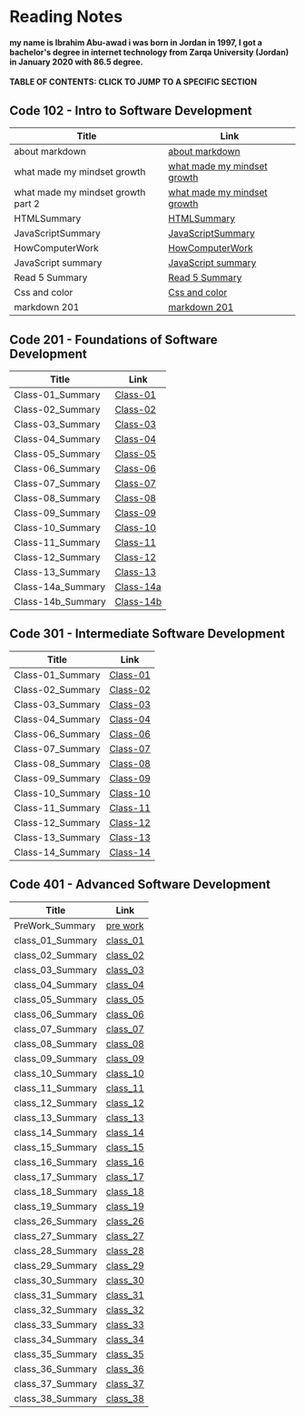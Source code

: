 # Reading Notes


#### my name is Ibrahim Abu-awad i was born in Jordan in 1997, I got a bachelor's degree in internet technology from Zarqa University (Jordan) in January 2020 with 86.5 degree.


**TABLE OF CONTENTS: CLICK TO JUMP TO A SPECIFIC SECTION**

## Code 102 - Intro to Software Development

| Title      | Link |
| ----------- | ----------- |
| about markdown      | [about markdown](https://ibrahimabuawad.github.io/reading-notes/MarkDown_Inf)       |
| what made my mindset growth   | [what made my mindset growth](https://ibrahimabuawad.github.io/reading-notes/myway)       |
| what made my mindset growth part 2          | [what made my mindset growth](https://ibrahimabuawad.github.io/reading-notes/GitSummary)            |
| HTMLSummary            | [HTMLSummary](https://ibrahimabuawad.github.io/reading-notes/HTMLSummary) |
| JavaScriptSummary            | [JavaScriptSummary](https://ibrahimabuawad.github.io/reading-notes/JavaScript_jQuery_Summary) |
| HowComputerWork            | [HowComputerWork](https://ibrahimabuawad.github.io/reading-notes/HowComputersWork)|
| JavaScript summary            | [JavaScript summary](https://ibrahimabuawad.github.io/reading-notes/Read4c)|
| Read 5 Summary            | [Read 5 Summary](https://ibrahimabuawad.github.io/reading-notes/Read5)             | 
| Css and color            | [Css and color](https://ibrahimabuawad.github.io/reading-notes/Css_Color)             | 
| markdown 201            | [markdown 201](https://ibrahimabuawad.github.io/reading-notes/MarkDown201)            |


## Code 201 - Foundations of Software Development

| Title      | Link |
| ----------- | ----------- |
| Class-01_Summary             | [Class-01](https://ibrahimabuawad.github.io/reading-notes/class-01)   |
| Class-02_Summary             | [Class-02](https://ibrahimabuawad.github.io/reading-notes/class-02)   |
| Class-03_Summary             | [Class-03](https://ibrahimabuawad.github.io/reading-notes/class-03)   |
| Class-04_Summary             | [Class-04](https://ibrahimabuawad.github.io/reading-notes/class-04)   |
| Class-05_Summary             | [Class-05](https://ibrahimabuawad.github.io/reading-notes/Class-05)   |
| Class-06_Summary             | [Class-06](https://ibrahimabuawad.github.io/reading-notes/Class-06)   |
| Class-07_Summary             | [Class-07](https://ibrahimabuawad.github.io/reading-notes/Class-07)   |
| Class-08_Summary             | [Class-08](https://ibrahimabuawad.github.io/reading-notes/Class-08)   |
| Class-09_Summary             | [Class-09](https://ibrahimabuawad.github.io/reading-notes/Class-09)   |
| Class-10_Summary             | [Class-10](https://ibrahimabuawad.github.io/reading-notes/Class-10)   |
| Class-11_Summary             | [Class-11](https://ibrahimabuawad.github.io/reading-notes/Class-11)   |
| Class-12_Summary             | [Class-12](https://ibrahimabuawad.github.io/reading-notes/Class-12)   |
| Class-13_Summary             | [Class-13](https://ibrahimabuawad.github.io/reading-notes/Class-13)   |
| Class-14a_Summary            | [Class-14a](https://ibrahimabuawad.github.io/reading-notes/Class-14a) |
| Class-14b_Summary            | [Class-14b](https://ibrahimabuawad.github.io/reading-notes/Class-14b) |


## Code 301 - Intermediate Software Development

| Title      | Link |
| ----------- | ----------- |
| Class-01_Summary | [Class-01](https://ibrahimabuawad.github.io/reading-notes/301/class-01)             |
| Class-02_Summary | [Class-02](https://ibrahimabuawad.github.io/reading-notes/301/class-02)             |
| Class-03_Summary | [Class-03](https://ibrahimabuawad.github.io/reading-notes/301/class-03)             |
| Class-04_Summary | [Class-04](https://ibrahimabuawad.github.io/reading-notes/301/class-04)             |
| Class-06_Summary | [Class-06](https://ibrahimabuawad.github.io/reading-notes/301/class-06)             |
| Class-07_Summary | [Class-07](https://ibrahimabuawad.github.io/reading-notes/301/class-07)             |
| Class-08_Summary | [Class-08](https://ibrahimabuawad.github.io/reading-notes/301/class-08)             |
| Class-09_Summary | [Class-09](https://ibrahimabuawad.github.io/reading-notes/301/class-09)             |
| Class-10_Summary | [Class-10](https://ibrahimabuawad.github.io/reading-notes/301/class-10)             |
| Class-11_Summary | [Class-11](https://ibrahimabuawad.github.io/reading-notes/301/class-11)             |
| Class-12_Summary | [Class-12](https://ibrahimabuawad.github.io/reading-notes/301/class-12)             |
| Class-13_Summary | [Class-13](https://ibrahimabuawad.github.io/reading-notes/301/class-13)             |
| Class-14_Summary | [Class-14](https://ibrahimabuawad.github.io/reading-notes/301/class-14)             |




## Code 401 - Advanced Software Development

| Title      | Link |
| ----------- | ----------- |
| PreWork_Summary  | [pre work](https://ibrahimabuawad.github.io/reading-notes/401/class01)              |
| class_01_Summary | [class_01](https://ibrahimabuawad.github.io/reading-notes/401/class_01)             |
| class_02_Summary | [class_02](https://ibrahimabuawad.github.io/reading-notes/401/class_02)             |
| class_03_Summary | [class_03](https://ibrahimabuawad.github.io/reading-notes/401/class_03)             |
| class_04_Summary | [class_04](https://ibrahimabuawad.github.io/reading-notes/401/class_04)             |
| class_05_Summary | [class_05](https://ibrahimabuawad.github.io/reading-notes/401/class_05)             |
| class_06_Summary | [class_06](https://ibrahimabuawad.github.io/reading-notes/401/class_06)             |
| class_07_Summary | [class_07](https://ibrahimabuawad.github.io/reading-notes/401/class_07)             |
| class_08_Summary | [class_08](https://ibrahimabuawad.github.io/reading-notes/401/class_08)             |
| class_09_Summary | [class_09](https://ibrahimabuawad.github.io/reading-notes/401/class_09)             |
| class_10_Summary | [class_10](https://ibrahimabuawad.github.io/reading-notes/401/class_10)             |
| class_11_Summary | [class_11](https://ibrahimabuawad.github.io/reading-notes/401/class_11)             |
| class_12_Summary | [class_12](https://ibrahimabuawad.github.io/reading-notes/401/class_12)             |
| class_13_Summary | [class_13](https://ibrahimabuawad.github.io/reading-notes/401/class_13)             |
| class_14_Summary | [class_14](https://ibrahimabuawad.github.io/reading-notes/401/class_14)             |
| class_15_Summary | [class_15](https://ibrahimabuawad.github.io/reading-notes/401/class_15)             |
| class_16_Summary | [class_16](https://ibrahimabuawad.github.io/reading-notes/401/class_16)             |
| class_17_Summary | [class_17](https://ibrahimabuawad.github.io/reading-notes/401/class_17)             |
| class_18_Summary | [class_18](https://ibrahimabuawad.github.io/reading-notes/401/class_18)             |
| class_19_Summary | [class_19](https://ibrahimabuawad.github.io/reading-notes/401/class_19)             |
| class_26_Summary | [class_26](https://ibrahimabuawad.github.io/reading-notes/401/class_26)             |
| class_27_Summary | [class_27](https://ibrahimabuawad.github.io/reading-notes/401/class_27)             |
| class_28_Summary | [class_28](https://ibrahimabuawad.github.io/reading-notes/401/class_28)             |
| class_29_Summary | [class_29](https://ibrahimabuawad.github.io/reading-notes/401/class_29)             |
| class_30_Summary | [class_30](https://ibrahimabuawad.github.io/reading-notes/401/class_30)             |
| class_31_Summary | [class_31](https://ibrahimabuawad.github.io/reading-notes/401/class_31)             |
| class_32_Summary | [class_32](https://ibrahimabuawad.github.io/reading-notes/401/class_32)             |
| class_33_Summary | [class_33](https://ibrahimabuawad.github.io/reading-notes/401/class_33)             |
| class_34_Summary | [class_34](https://ibrahimabuawad.github.io/reading-notes/401/class_34)             |
| class_35_Summary | [class_35](https://ibrahimabuawad.github.io/reading-notes/401/class_35)             |
| class_36_Summary | [class_36](https://ibrahimabuawad.github.io/reading-notes/401/class_36)             |
| class_37_Summary | [class_37](https://ibrahimabuawad.github.io/reading-notes/401/class_37)             |
| class_38_Summary | [class_38](https://ibrahimabuawad.github.io/reading-notes/401/class_38)             |








